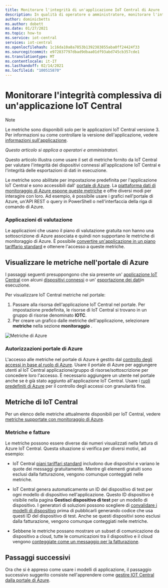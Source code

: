 ```yaml
---
title: Monitorare l'integrità di un'applicazione IoT Central di Azure | Microsoft Docs
description: In qualità di operatore o amministratore, monitorare l'integrità complessiva dei dispositivi connessi all'applicazione IoT Central.
author: dominicbetts
ms.author: dobett
ms.date: 01/27/2021
ms.topic: how-to
ms.service: iot-central
services: iot-central
ms.openlocfilehash: 1c16da10a8a7853b1392383855aba0ff24424f33
ms.sourcegitcommit: e972837797dbad9dbaa01df93abd745cb357cde1
ms.translationtype: MT
ms.contentlocale: it-IT
ms.lasthandoff: 02/14/2021
ms.locfileid: "100515870"
---
```

# <a name="monitor-the-overall-health-of-an-iot-central-application"></a>Monitorare l'integrità complessiva di un'applicazione IoT Central

> [!NOTE]
> Le metriche sono disponibili solo per le applicazioni IoT Central versione 3. Per informazioni su come controllare la versione dell'applicazione, vedere [informazioni sull'applicazione](./howto-get-app-info.md).

*Questo articolo si applica a operatori e amministratori.*

Questo articolo illustra come usare il set di metriche fornito da IoT Central per valutare l'integrità dei dispositivi connessi all'applicazione IoT Central e l'integrità delle esportazioni di dati in esecuzione.

Le metriche sono abilitate per impostazione predefinita per l'applicazione IoT Central e sono accessibili dall' [portale di Azure](https://portal.azure.com/). La [piattaforma dati di monitoraggio di Azure espone queste metriche](../../azure-monitor/platform/data-platform-metrics.md) e offre diversi modi per interagire con loro. Ad esempio, è possibile usare i grafici nell'portale di Azure, un'API REST o query in PowerShell o nell'interfaccia della riga di comando di Azure.

### <a name="trial-applications"></a>Applicazioni di valutazione

Le applicazioni che usano il piano di valutazione gratuita non hanno una sottoscrizione di Azure associata e quindi non supportano le metriche di monitoraggio di Azure. È possibile [convertire un'applicazione in un piano tariffario standard](./howto-view-bill.md#move-from-free-to-standard-pricing-plan) e ottenere l'accesso a queste metriche.

## <a name="view-metrics-in-the-azure-portal"></a>Visualizzare le metriche nell'portale di Azure

I passaggi seguenti presuppongono che sia presente un' [applicazione IoT Central](./quick-deploy-iot-central.md) con alcuni [dispositivi connessi](./tutorial-connect-device.md) o un' [esportazione dei dati](howto-export-data.md)in esecuzione.

Per visualizzare IoT Central metriche nel portale:

1. Passare alla risorsa dell'applicazione IoT Central nel portale. Per impostazione predefinita, le risorse di IoT Central si trovano in un gruppo di risorse denominato **IOTC**.
1. Per creare un grafico dalle metriche dell'applicazione, selezionare **metriche** nella sezione **monitoraggio** .

![Metriche di Azure](media/howto-monitor-application-health/metrics.png)

### <a name="azure-portal-permissions"></a>Autorizzazioni portale di Azure

L'accesso alle metriche nel portale di Azure è gestito dal [controllo degli accessi in base al ruolo di Azure](../../role-based-access-control/overview.md). Usare il portale di Azure per aggiungere utenti al IoT Central applicazione/gruppo di risorse/sottoscrizione per concedere loro l'accesso. È necessario aggiungere un utente nel portale anche se è già stato aggiunto all'applicazione IoT Central. Usare i [ruoli predefiniti di Azure](../../role-based-access-control/built-in-roles.md) per il controllo degli accessi con granularità fine.

## <a name="iot-central-metrics"></a>Metriche di IoT Central

Per un elenco delle metriche attualmente disponibili per IoT Central, vedere [metriche supportate con monitoraggio di Azure](../../azure-monitor/platform/metrics-supported.md#microsoftiotcentraliotapps).

### <a name="metrics-and-invoices"></a>Metriche e fatture

Le metriche possono essere diverse dai numeri visualizzati nella fattura di Azure IoT Central. Questa situazione si verifica per diversi motivi, ad esempio:

- IoT Central [piani tariffari standard](https://azure.microsoft.com/pricing/details/iot-central/) includono due dispositivi e variano le quote dei messaggi gratuitamente. Mentre gli elementi gratuiti sono esclusi dalla fatturazione, vengono comunque conteggiati nelle metriche.

- IoT Central genera automaticamente un ID del dispositivo di test per ogni modello di dispositivo nell'applicazione. Questo ID dispositivo è visibile nella pagina **Gestisci dispositivo di test** per un modello di dispositivo. I generatori di soluzioni possono scegliere di [convalidare i modelli di dispositivo](./overview-iot-central.md#create-device-templates) prima di pubblicarli generando codice che usa questi ID del dispositivo di test. Anche se questi dispositivi sono esclusi dalla fatturazione, vengono comunque conteggiati nelle metriche.

- Sebbene le metriche possano mostrare un subset di comunicazione da dispositivo a cloud, tutte le comunicazioni tra il dispositivo e il cloud vengono [conteggiate come un messaggio per la fatturazione](https://azure.microsoft.com/pricing/details/iot-central/).

## <a name="next-steps"></a>Passaggi successivi

Ora che si è appreso come usare i modelli di applicazione, il passaggio successivo suggerito consiste nell'apprendere come [gestire IOT Central dalla portale di Azure](howto-manage-iot-central-from-portal.md).